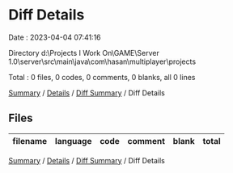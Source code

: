 # Diff Details

Date : 2023-04-04 07:41:16

Directory d:\\Projects I Work On\\GAME\\Server 1.0\\server\\src\\main\\java\\com\\hasan\\multiplayer\\projects

Total : 0 files,  0 codes, 0 comments, 0 blanks, all 0 lines

[Summary](results.md) / [Details](details.md) / [Diff Summary](diff.md) / Diff Details

## Files
| filename | language | code | comment | blank | total |
| :--- | :--- | ---: | ---: | ---: | ---: |

[Summary](results.md) / [Details](details.md) / [Diff Summary](diff.md) / Diff Details
